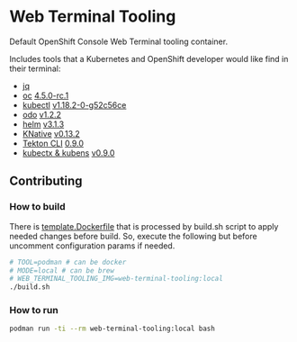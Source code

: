 # Web Terminal Tooling

Default OpenShift Console Web Terminal tooling container.

Includes tools that a Kubernetes and OpenShift developer would like find in their terminal:
- [jq](https://github.com/stedolan/jq)
- [oc](https://github.com/openshift/origin) [4.5.0-rc.1](https://mirror.openshift.com/pub/openshift-v4/clients/ocp/4.5.0-rc.1/)
- [kubectl](https://github.com/kubernetes/kubectl) [v1.18.2-0-g52c56ce](https://mirror.openshift.com/pub/openshift-v4/clients/ocp/4.5.0-rc.1/)
- [odo](https://github.com/openshift/odo) [v1.2.2](https://mirror.openshift.com/pub/openshift-v4/clients/odo/v1.2.2/)
- [helm](https://helm.sh/) [v3.1.3](https://mirror.openshift.com/pub/openshift-v4/clients/helm/3.1.3/)
- [KNative](https://github.com/knative/client) [v0.13.2](https://mirror.openshift.com/pub/openshift-v4/clients/serverless/0.13.2/)
- [Tekton CLI](https://github.com/tektoncd/cli) [0.9.0](https://mirror.openshift.com/pub/openshift-v4/clients/pipeline/0.9.0/)
- [kubectx & kubens](https://github.com/ahmetb/kubectx) [v0.9.0](https://github.com/ahmetb/kubectx/releases/tag/v0.9.0)

## Contributing

### How to build

There is [template.Dockerfile](https://github.com/redhat-developer/web-terminal-tooling/blob/installTools/template.Dockerfile) that is processed by build.sh script to apply needed changes before build. So, execute the following but before uncomment configuration params if needed.

```bash
# TOOL=podman # can be docker
# MODE=local # can be brew
# WEB_TERMINAL_TOOLING_IMG=web-terminal-tooling:local
./build.sh
```

### How to run

```bash
podman run -ti --rm web-terminal-tooling:local bash
```
